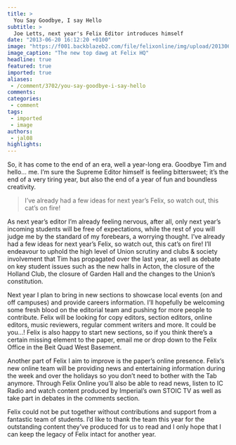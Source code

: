 ```yaml
---
title: >
  You Say Goodbye, I say Hello
subtitle: >
  Joe Letts, next year's Felix Editor introduces himself
date: "2013-06-20 16:12:20 +0100"
image: "https://f001.backblazeb2.com/file/felixonline/img/upload/201306201711-txl11-joe.jpg"
image_caption: "The new top dawg at Felix HQ"
headline: true
featured: true
imported: true
aliases:
 - /comment/3702/you-say-goodbye-i-say-hello
comments:
categories:
 - comment
tags:
 - imported
 - image
authors:
 - jal08
highlights:
---
```


So, it has come to the end of an era, well a year-long era. Goodbye Tim and hello… me. I’m sure the Supreme Editor himself is feeling bittersweet; it’s the end of a very tiring year, but also the end of a year of fun and boundless creativity.

> I’ve already had a few ideas for next year’s Felix, so watch out, this cat’s on fire!

As next year’s editor I’m already feeling nervous, after all, only next year’s incoming students will be free of expectations, while the rest of you will judge me by the standard of my forebears, a worrying thought. I’ve already had a few ideas for next year’s Felix, so watch out, this cat’s on fire! I’ll endeavour to uphold the high level of Union scrutiny and clubs & society involvement that Tim has propagated over the last year, as well as debate on key student issues such as the new halls in Acton, the closure of the Holland Club, the closure of Garden Hall and the changes to the Union’s constitution.

Next year I plan to bring in new sections to showcase local events (on and off campuses) and provide careers information. I’ll hopefully be welcoming some fresh blood on the editorial team and pushing for more people to contribute. Felix will be looking for copy editors, section editors, online editors, music reviewers, regular comment writers and more. It could be you…! Felix is also happy to start new sections, so if you think there’s a certain missing element to the paper, email me or drop down to the Felix Office in the Beit Quad West Basement.

Another part of Felix I aim to improve is the paper’s online presence. Felix’s new online team will be providing news and entertaining information during the week and over the holidays so you don’t need to bother with the Tab anymore. Through Felix Online you’ll also be able to read news, listen to IC Radio and watch content produced by Imperial’s own STOIC TV as well as take part in debates in the comments section.

Felix could not be put together without contributions and support from a fantastic team of students. I’d like to thank the team this year for the outstanding content they’ve produced for us to read and I only hope that I can keep the legacy of Felix intact for another year.
